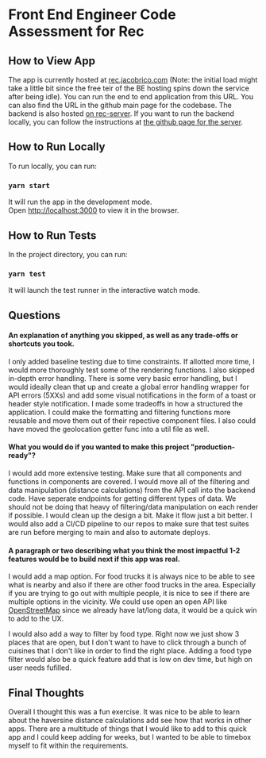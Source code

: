 # Front End Engineer Code Assessment for Rec

## How to View App

The app is currently hosted at [rec.jacobrico.com](https://rec.jacobrico.com/) (Note: the initial load might take a little bit since the free teir of the BE hosting spins down the service after being idle). You can run the end to end application from this URL. You can also find the URL in the github main page for the codebase. The backend is also hosted [on rec-server](https://rec-server-nf5j.onrender.com). If you want to run the backend locally, you can follow the instructions at [the github page for the server](https://github.com/jedwardrico/rec-server).

## How to Run Locally

To run locally, you can run:

### `yarn start`

It will run the app in the development mode.\
Open [http://localhost:3000](http://localhost:3000) to view it in the browser.

## How to Run Tests

In the project directory, you can run:

### `yarn test`

It will launch the test runner in the interactive watch mode.

## Questions

#### An explanation of anything you skipped, as well as any trade-offs or shortcuts you took.

I only added baseline testing due to time constraints. If allotted more time, I would more thoroughly test some of the rendering functions. I also skipped in-depth error handling. There is some very basic error handling, but I would ideally clean that up and create a global error handling wrapper for API errors (5XXs) and add some visual notifications in the form of a toast or header style notification. I made some tradeoffs in how a structured the application. I could make the formatting and filtering functions more reusable and move them out of their repective component files. I also could have moved the geolocation getter func into a util file as well.

#### What you would do if you wanted to make this project "production-ready"?

I would add more extensive testing. Make sure that all components and functions in components are covered. I would move all of the filtering and data manipulation (distance calculations) from the API call into the backend code. Have seperate endpoints for getting different types of data. We should not be doing that heavy of filtering/data manipulation on each render if possible. I would clean up the design a bit. Make it flow just a bit better. I would also add a CI/CD pipeline to our repos to make sure that test suites are run before merging to main and also to automate deploys.

#### A paragraph or two describing what you think the most impactful 1-2 features would be to build next if this app was real.

I would add a map option. For food trucks it is always nice to be able to see what is nearby and also if there are other food trucks in the area. Especially if you are trying to go out with multiple people, it is nice to see if there are multiple options in the vicinity. We could use open an open API like [OpenStreetMap](https://wiki.openstreetmap.org/wiki/API) since we already have lat/long data, it would be a quick win to add to the UX.

I would also add a way to filter by food type. Right now we just show 3 places that are open, but I don't want to have to click through a bunch of cuisines that I don't like in order to find the right place. Adding a food type filter would also be a quick feature add that is low on dev time, but high on user needs fufilled.

## Final Thoughts

Overall I thought this was a fun exercise. It was nice to be able to learn about the haversine distance calculations add see how that works in other apps. There are a multitude of things that I would like to add to this quick app and I could keep adding for weeks, but I wanted to be able to timebox myself to fit within the requirements.
